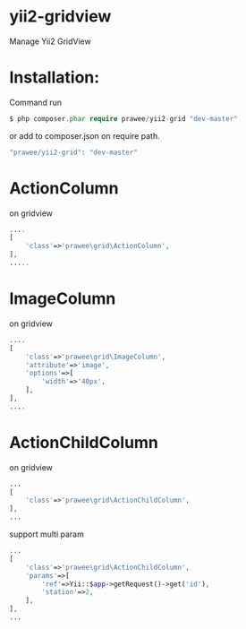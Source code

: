 yii2-gridview
=============

Manage Yii2 GridView


Installation:
=============
Command run
```php
$ php composer.phar require prawee/yii2-grid "dev-master"
```

or add to composer.json on require path.
```php
"prawee/yii2-grid": "dev-master"
```

ActionColumn
============
on gridview
```php
....
[
    'class'=>'prawee\grid\ActionColumn',
],
.....
```

ImageColumn
===========
on gridview
```php
....
[
    'class'=>'prawee\grid\ImageColumn',
    'attribute'=>'image',
    'options'=>[
        'width'=>'40px',
    ],
],
....
```

ActionChildColumn
=================
on gridview
```php
...
[
    'class'=>'prawee\grid\ActionChildColumn',
],
...
```

support multi param
```php
...
[
    'class'=>'prawee\grid\ActionChildColumn',
    'params'=>[
        'ref'=>Yii::$app->getRequest()->get('id'),
        'station'=>2,
    ],
],
...
```